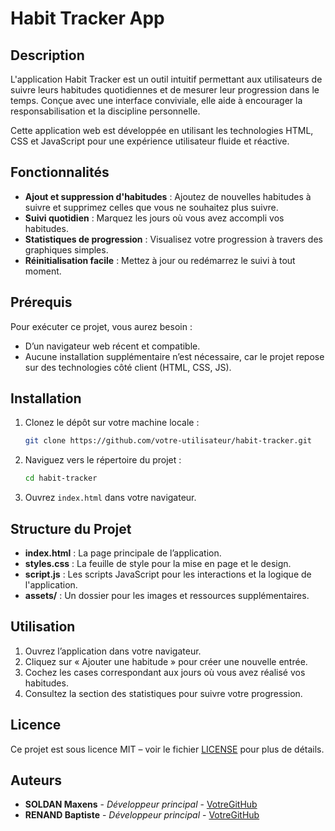 # Habit Tracker App

## Description
L'application Habit Tracker est un outil intuitif permettant aux utilisateurs de suivre leurs habitudes quotidiennes et de mesurer leur progression dans le temps. Conçue avec une interface conviviale, elle aide à encourager la responsabilisation et la discipline personnelle.

Cette application web est développée en utilisant les technologies HTML, CSS et JavaScript pour une expérience utilisateur fluide et réactive.

## Fonctionnalités
- **Ajout et suppression d'habitudes** : Ajoutez de nouvelles habitudes à suivre et supprimez celles que vous ne souhaitez plus suivre.
- **Suivi quotidien** : Marquez les jours où vous avez accompli vos habitudes.
- **Statistiques de progression** : Visualisez votre progression à travers des graphiques simples.
- **Réinitialisation facile** : Mettez à jour ou redémarrez le suivi à tout moment.

## Prérequis
Pour exécuter ce projet, vous aurez besoin :
- D’un navigateur web récent et compatible.
- Aucune installation supplémentaire n’est nécessaire, car le projet repose sur des technologies côté client (HTML, CSS, JS).

## Installation
1. Clonez le dépôt sur votre machine locale :
   ```bash
   git clone https://github.com/votre-utilisateur/habit-tracker.git
   ```
2. Naviguez vers le répertoire du projet :
   ```bash
   cd habit-tracker
   ```
3. Ouvrez `index.html` dans votre navigateur.

## Structure du Projet
- **index.html** : La page principale de l’application.
- **styles.css** : La feuille de style pour la mise en page et le design.
- **script.js** : Les scripts JavaScript pour les interactions et la logique de l'application.
- **assets/** : Un dossier pour les images et ressources supplémentaires.

## Utilisation
1. Ouvrez l’application dans votre navigateur.
2. Cliquez sur « Ajouter une habitude » pour créer une nouvelle entrée.
3. Cochez les cases correspondant aux jours où vous avez réalisé vos habitudes.
4. Consultez la section des statistiques pour suivre votre progression.

## Licence
Ce projet est sous licence MIT – voir le fichier [LICENSE](LICENSE) pour plus de détails.

## Auteurs
- **SOLDAN Maxens** - *Développeur principal* - [VotreGitHub](https://github.com/votre-utilisateur)
- **RENAND Baptiste** - *Développeur principal* - [VotreGitHub](https://github.com/votre-utilisateur)
